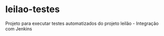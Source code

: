 # leilao-testes
  Projeto para executar testes automatizados do projeto leilão - Integração com Jenkins
